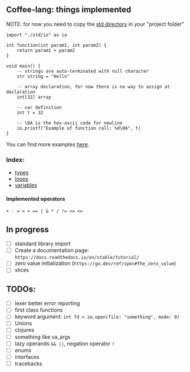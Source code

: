 ## Coffee-lang: things implemented
NOTE: for now you need to copy the [std directory](../src/std) in your "project folder"

```
import "./std/io" as io

int function(int param1, int param2) {
    return param1 + param2
}

void main() {
    -- strings are auto-terminated with null character
    str string = "Hello"

    -- array declaration, for now there is no way to assign at declaration
    int[32] array

    -- var definition
    int t = 32

    -- \0A is the hex-ascii code for newline
    io.printf("Example of function call: %d\0A", t)
}
```

You can find more examples [here](../samples).

### Index:
- [types](./types.md)
- [loops](./loops.md)
- [variables](./variables.md)


#### Implemented operators
`+ - = < > == | & * / != >= <=`

## In progress
- [ ] standard library import
- [ ] Create a documentation page: `https://docs.readthedocs.io/en/stable/tutorial/`
- [ ] zero value initialization (`https://go.dev/ref/spec#The_zero_value`)
- [ ] slices

## TODOs:
- [ ] lexer better error reporting
- [ ] first class functions
- [ ] keyword argument: `int fd = io.open(file: "something", mode: 0)`
- [ ] Unions
- [ ] clojures
- [ ] something like va\_args
- [ ] lazy operands `&& ||`, negation operator `!`
- [ ] enums
- [ ] interfaces
- [ ] tracebacks
